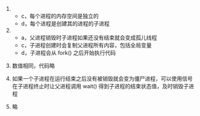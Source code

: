 1.  
   * c，每个进程的内存空间是独立的
   * d，每个进程是创建其的进程的子进程

2.  
   * a，父进程销毁时子进程如果还没有结束就会变成孤儿线程
   * c，子进程创建时会复制父进程所有内容，包括全局变量
   * d，子进程会从 fork() 之后开始执行代码
3.  数值相同，代码略
4. 如果一个子进程在运行结束之后没有被销毁就会变为僵尸进程，可以使用信号在子进程终止时让父进程调用 wait() 得到子进程的结束状态值，及时销毁子进程
5. 略
